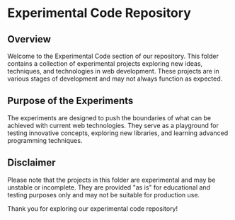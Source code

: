 # Experimental Code Repository

## Overview
Welcome to the Experimental Code section of our repository. This folder contains a collection of experimental projects exploring new ideas, techniques, and technologies in web development. These projects are in various stages of development and may not always function as expected.

## Purpose of the Experiments
The experiments are designed to push the boundaries of what can be achieved with current web technologies. They serve as a playground for testing innovative concepts, exploring new libraries, and learning advanced programming techniques.

## Disclaimer
Please note that the projects in this folder are experimental and may be unstable or incomplete. They are provided "as is" for educational and testing purposes only and may not be suitable for production use.

Thank you for exploring our experimental code repository!
